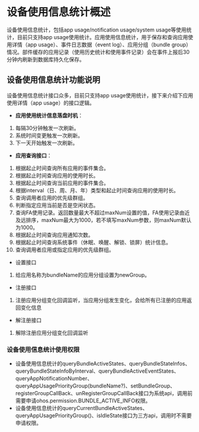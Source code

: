 # 设备使用信息统计概述

设备使用信息统计，包括app usage/notification usage/system usage等使用统计，目前只支持app usage使用统计。应用使用信息统计，用于保存和查询应用使用详情（app usage）、事件日志数据（event log）、应用分组（bundle group）情况。部件缓存的应用记录（使用历史统计和使用事件记录）会在事件上报后30分钟内刷新到数据库持久化保存。

## 设备使用信息统计功能说明

设备使用信息统计接口众多，目前只支持app usage使用统计，接下来介绍下应用使用详情（app usage）的接口逻辑。

- **应用使用统计信息落盘时机**：
1.  每隔30分钟触发一次刷新。
2.  系统时间变更触发一次刷新。
3.  下一天开始触发一次刷新。

- **应用查询接口**：
1.  根据起止时间查询所有应用的事件集合。
2.  根据起止时间查询应用的使用时长。
3.  根据起止时间查询当前应用的事件集合。
4.  根据interval（日、周、月、年）类型和起止时间查询应用的使用时长。
5.  查询调用者应用的优先级群组。
6.  判断指定应用当前是否是空闲状态。
7.  查询FA使用记录。返回数量最大不超过maxNum设置的值，FA使用记录由近及远排序，maxNum最大为1000，若不填写maxNum参数，则maxNum默认为1000。
8.  根据起止时间查询应用通知次数。
9.  根据起止时间查询系统事件（休眠、唤醒、解锁、锁屏）统计信息。
9.  查询调用者应用或指定应用的优先级群组。

- 设置接口

1. 给应用名称为bundleName的应用分组设置为newGroup。

- 注册接口

1. 注册应用分组变化回调监听，当应用分组发生变化，会给所有已注册的应用返回变化信息

- 解注册接口

1. 解除注册应用分组变化回调监听

### 设备使用信息统计使用权限
- 设备使用信息统计的queryBundleActiveStates、queryBundleStateInfos、queryBundleStateInfoByInterval、queryBundleActiveEventStates、queryAppNotificationNumber、queryAppUsagePriorityGroup(bundleName?)、setBundleGroup、registerGroupCallBack、unRegisterGroupCallBack接口为系统api，调用前需要申请ohos.permission.BUNDLE_ACTIVE_INFO权限。
- 设备使用信息统计的queryCurrentBundleActiveStates、queryAppUsagePriorityGroup()、isIdleState接口为三方api，调用时不需要申请权限。